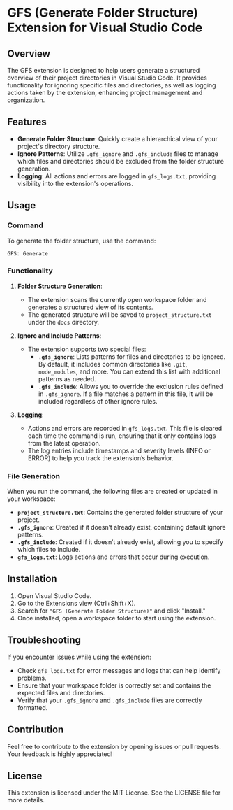 # GFS (Generate Folder Structure) Extension for Visual Studio Code

## Overview

The GFS extension is designed to help users generate a structured overview of their project directories in Visual Studio Code. It provides functionality for ignoring specific files and directories, as well as logging actions taken by the extension, enhancing project management and organization.

## Features

- **Generate Folder Structure**: Quickly create a hierarchical view of your project's directory structure.
- **Ignore Patterns**: Utilize `.gfs_ignore` and `.gfs_include` files to manage which files and directories should be excluded from the folder structure generation.
- **Logging**: All actions and errors are logged in `gfs_logs.txt`, providing visibility into the extension's operations.

## Usage

### Command

To generate the folder structure, use the command:

```
GFS: Generate
```

### Functionality

1. **Folder Structure Generation**:
   - The extension scans the currently open workspace folder and generates a structured view of its contents.
   - The generated structure will be saved to `project_structure.txt` under the `docs` directory.

2. **Ignore and Include Patterns**:
   - The extension supports two special files:
     - **`.gfs_ignore`**: Lists patterns for files and directories to be ignored. By default, it includes common directories like `.git`, `node_modules`, and more. You can extend this list with additional patterns as needed.
     - **`.gfs_include`**: Allows you to override the exclusion rules defined in `.gfs_ignore`. If a file matches a pattern in this file, it will be included regardless of other ignore rules.

3. **Logging**:
   - Actions and errors are recorded in `gfs_logs.txt`. This file is cleared each time the command is run, ensuring that it only contains logs from the latest operation.
   - The log entries include timestamps and severity levels (INFO or ERROR) to help you track the extension’s behavior.

### File Generation

When you run the command, the following files are created or updated in your workspace:

- **`project_structure.txt`**: Contains the generated folder structure of your project.
- **`.gfs_ignore`**: Created if it doesn’t already exist, containing default ignore patterns.
- **`.gfs_include`**: Created if it doesn’t already exist, allowing you to specify which files to include.
- **`gfs_logs.txt`**: Logs actions and errors that occur during execution.

## Installation

1. Open Visual Studio Code.
2. Go to the Extensions view (Ctrl+Shift+X).
3. Search for `"GFS (Generate Folder Structure)"` and click "Install."
4. Once installed, open a workspace folder to start using the extension.

## Troubleshooting

If you encounter issues while using the extension:

- Check `gfs_logs.txt` for error messages and logs that can help identify problems.
- Ensure that your workspace folder is correctly set and contains the expected files and directories.
- Verify that your `.gfs_ignore` and `.gfs_include` files are correctly formatted.

## Contribution

Feel free to contribute to the extension by opening issues or pull requests. Your feedback is highly appreciated!

## License

This extension is licensed under the MIT License. See the LICENSE file for more details.
